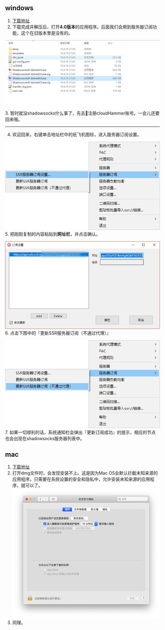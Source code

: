 ## windows
1. [下载地址](https://cloudhammer.xyz/integrations/)
2. 下载完成并解压后，打开**4.0版本**的应用程序。后面我们会用到服务器订阅功能，这个在旧版本里是没有的。

![](_images/ss.png)
3. 暂时就没shadowsocks什么事了，先去🏃注册cloudHammer账号。一会儿还要回来哦。

---

4. 欢迎回来，右键单击地址栏中的纸飞机图标，进入服务器订阅设置。

![](_images/cloud_mail.png)
5. 把刚刚复制的内容粘贴到**网址栏**，并点击确认。

![](_images/cloud_mail2.png)
6. 点击下图中的『更新SSR服务器订阅（不通过代理）』

![](_images/cloud_mail3.png)
7. 如果一切顺利的话，系统通知栏会弹出『更新订阅成功』的提示，相应的节点也会出现在shadowsocks服务器列表中。

## mac
1. [下载地址](https://cloudhammer.xyz/integrations/)
2. 打开dmg文件时，会发现安装不上。这是因为Mac OS会默认拦截未知来源的应用程序。只需要在系统设置的安全和隐私中，允许安装未知来源的应用程序，就可以了。
![](_images/allow.png)
3. 同理。
